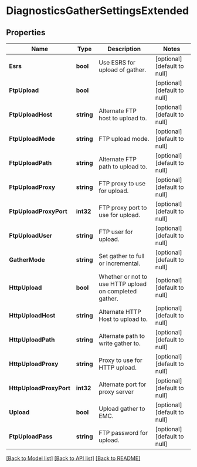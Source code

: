 # DiagnosticsGatherSettingsExtended

## Properties
Name | Type | Description | Notes
------------ | ------------- | ------------- | -------------
**Esrs** | **bool** | Use ESRS for upload of gather. | [optional] [default to null]
**FtpUpload** | **bool** |  | [optional] [default to null]
**FtpUploadHost** | **string** | Alternate FTP host to upload to. | [optional] [default to null]
**FtpUploadMode** | **string** | FTP upload mode. | [optional] [default to null]
**FtpUploadPath** | **string** | Alternate FTP path to upload to. | [optional] [default to null]
**FtpUploadProxy** | **string** | FTP proxy to use for upload. | [optional] [default to null]
**FtpUploadProxyPort** | **int32** | FTP proxy port to use for upload. | [optional] [default to null]
**FtpUploadUser** | **string** | FTP user for upload. | [optional] [default to null]
**GatherMode** | **string** | Set gather to full or incremental. | [optional] [default to null]
**HttpUpload** | **bool** | Whether or not to use HTTP upload on completed gather. | [optional] [default to null]
**HttpUploadHost** | **string** | Alternate HTTP Host to upload to. | [optional] [default to null]
**HttpUploadPath** | **string** | Alternate path to write gather to. | [optional] [default to null]
**HttpUploadProxy** | **string** | Proxy to use for HTTP upload. | [optional] [default to null]
**HttpUploadProxyPort** | **int32** | Alternate port for proxy server | [optional] [default to null]
**Upload** | **bool** | Upload gather to EMC. | [optional] [default to null]
**FtpUploadPass** | **string** | FTP password for upload. | [optional] [default to null]

[[Back to Model list]](../README.md#documentation-for-models) [[Back to API list]](../README.md#documentation-for-api-endpoints) [[Back to README]](../README.md)



